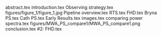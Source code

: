abstract.tex
introduction.tex
Observing strategy.tex
figures/figure_1/figure_1.jpg
Pipeline overview.tex
RTS.tex
FHD.tex
Bryna PS.tex
Cath PS.tex
Early Results.tex
images.tex
comparing power spectra.tex
figures/MWA_PS_compare1/MWA_PS_compare1.png
conclusion.tex
#2: FHD.tex
